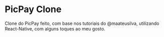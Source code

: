 # PicPay Clone
Clone do PicPay feito, com base nos tutoriais do @maateusilva, utilizando React-Native, com alguns toques ao meu gosto.

